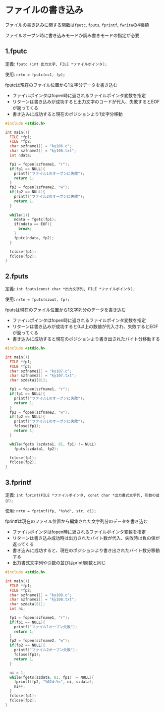 # ファイルの書き込み
ファイルの書き込みに関する関数は`fputc`, `fputs`, `fprintf`, `fwrite`の4種類

ファイルオープン時に書き込みモードか読み書きモードの指定が必要

## 1.fputc
定義: `fputc (int 出力文字, FILE *ファイルポインタ);`

使用: `nrtn = fputc(nc1, fp);`

fputcは現在のファイル位置から1文字分データを書き込む

- ファイルポインタはfopen時に返されるファイルポインタ変数を指定
- リターンは書き込みが成功すると出力文字のコードが代入、失敗するとEOFが返ってくる
- 書き込みに成功すると現在のポジションより1文字分移動

```c
#include <stdio.h>

int main(){
  FILE *fp1;
  FILE *fp2;
  char szfname1[] = "ky106.c";
  char szfname2[] = "ky106.txt";
  int ndata;

  fp1 = fopen(szfname1, "r");
  if(fp1 == NULL){
    printf("ファイル1のオープンに失敗");
    return 1;
  }
  fp2 = fopen(szfname2, "w");
  if(fp2 == NULL){
    printf("ファイル2のオープンに失敗");
    return 1;
  }
  
  while(1){
    ndata = fgetc(fp1);
    if(ndata == EOF){
      break;
    }
    fputc(ndata, fp2);
  }

  fclose(fp1);
  fclose(fp2);
}
```

## 2.fputs
定義: `int fputs(const char *出力文字列, FILE *ファイルポインタ);`

使用: `nrtn = fputs(szout, fp);`

fputsは現在のファイル位置から1文字列分のデータを書き込む

- ファイルポインタはfopen時に返されるファイルポインタ変数を指定
- リターンは書き込みが成功すると0以上の数値が代入され、失敗するとEOFが返ってくる
- 書き込みに成功すると現在のポジションより書き出されたバイト分移動する

```c
#include <stdio.h>

int main(){
  FILE *fp1;
  FILE *fp2;
  char szfname1[] = "ky107.c";
  char szfname2[] = "ky107.txt";
  char szdata1[81];

  fp1 = fopen(szfname1, "r");
  if(fp1 == NULL){
    printf("ファイル1のオープンに失敗");
    return 1;
  }
  fp2 = fopen(szfname2, "w");
  if(fp2 == NULL){
    printf("ファイル1のオープンに失敗");
    fclose(fp1);
    return 1;
  }

  while(fgets (szdata1, 81, fp1) != NULL)
    fputs(szdata1, fp2);

  fclose(fp1);
  fclose(fp2);
}
```

## 3.fprintf
定義: `int fprint(FILE *ファイルポインタ, const char *出力書式文字列, 引数の並び);`

使用: `nrtn = fprintf(fp, "%s%d", str, d1);`

fprintfは現在のファイル位置から編集された文字列分のデータを書き込む

- ファイルポインタはfopen時に返されるファイルポインタ変数を指定
- リターンは書き込み成功時は出力されたバイト数が代入、失敗時は負の値が返ってくる
- 書き込みに成功すると、現在のポジションより書き出されたバイト数分移動する
- 出力書式文字列や引数の並びはprintf関数と同じ

```c
#include <stdio.h>

int main(){
  FILE *fp1;
  FILE *fp2;
  char szfname1[] = "ky108.c";
  char szfname2[] = "ky108.txt";
  char szdata[81];
  int ni;

  fp1 = fopen(szfname1, "r");
  if(fp1 == NULL){
    printf("ファイル1オープン失敗");
    return 1;
  }
  fp2 = fopen(szfname2, "w");
  if(fp2 == NULL){
    printf("ファイル2オープン失敗");
    fclose(fp1);
    return 1;
  }

  ni = 1;
  while(fgets(szdata, 81, fp1) != NULL){
    fprintf(fp2, "%02d:%s", ni, szdata);
    ni++;
  }
  fclose(fp1);
  fclose(fp2);
}
```

